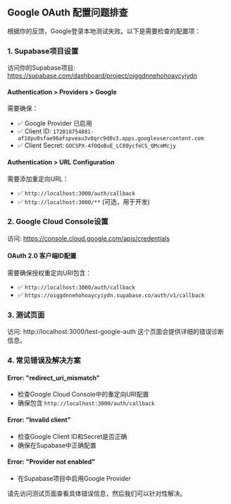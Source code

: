 ## Google OAuth 配置问题排查

根据你的反馈，Google登录本地测试失败。以下是需要检查的配置项：

### 1. Supabase项目设置
访问你的Supabase项目: https://supabase.com/dashboard/project/oiggdnnehohoaycyiydn

#### Authentication > Providers > Google
需要确保：
- ✅ Google Provider 已启用
- ✅ Client ID: `172018754881-af18pu0sfae96afspveau3v8qrc9d0v3.apps.googleusercontent.com`
- ✅ Client Secret: `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`

#### Authentication > URL Configuration
需要添加重定向URL：
- ✅ `http://localhost:3000/auth/callback`
- ✅ `http://localhost:3000/**` (可选，用于开发)

### 2. Google Cloud Console设置
访问: https://console.cloud.google.com/apis/credentials

#### OAuth 2.0 客户端ID配置
需要确保授权重定向URI包含：
- ✅ `http://localhost:3000/auth/callback`
- ✅ `https://oiggdnnehohoaycyiydn.supabase.co/auth/v1/callback`

### 3. 测试页面
访问: http://localhost:3000/test-google-auth
这个页面会提供详细的错误诊断信息。

### 4. 常见错误及解决方案

#### Error: "redirect_uri_mismatch"
- 检查Google Cloud Console中的重定向URI配置
- 确保包含 `http://localhost:3000/auth/callback`

#### Error: "Invalid client"
- 检查Google Client ID和Secret是否正确
- 确保在Supabase中正确配置

#### Error: "Provider not enabled"
- 在Supabase项目中启用Google Provider

请先访问测试页面查看具体错误信息，然后我们可以针对性解决。